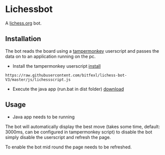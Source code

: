 # Lichessbot

A [lichess.org](https://lichess.org/) bot.

## Installation

The bot reads the board using a [tampermonkey](https://www.tampermonkey.net/) userscript and passes the data on to an application running on the pc.

-   Install the tampermonkey userscript [install](https://gist.github.com/bitfexl/be60ead10379a4c69c2aebcd126df620/raw/3f821b1e14f1123553f08f4289342fb5518394b5/lichessscript.user.js)

```
https://raw.githubusercontent.com/bitfexl/lichess-bot-V3/master/js/lichessscript.js
```

-   Execute the java app (run.bat in dist folder) [download](https://downgit.github.io/#/home?url=https://github.com/bitfexl/lichess-bot-V3/tree/master/dist)

## Usage

-   Java app needs to be running

The bot will automatically display the best move (takes some time, default: 3000ms, can be configured in tampermonkey script) to disable the bot simply disable the userscript and refresh the page.

To enable the bot mid round the page needs to be refreshed.
